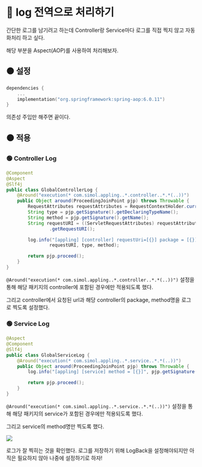 # 🔴 log 전역으로 처리하기

간단한 로그를 남기려고 하는데 Controller랑 Service마다 로그를 직접 찍지 않고 자동화처리 하고 싶다.

해당 부분을 Aspect(AOP)를 사용하여 처리해보자.

## 🟠 설정

```kotlin
dependencies {
	...
	implementation("org.springframework:spring-aop:6.0.11")
}
```

의존성 주입만 해주면 끝이다.

## 🟠 적용

### 🟢 Controller Log

```java
@Component
@Aspect
@Slf4j
public class GlobalControllerLog {
    @Around("execution(* com.simol.appling..*.controller..*.*(..))")
    public Object around(ProceedingJoinPoint pjp) throws Throwable {
        RequestAttributes requestAttributes = RequestContextHolder.currentRequestAttributes();
        String type = pjp.getSignature().getDeclaringTypeName();
        String method = pjp.getSignature().getName();
        String requestURI = ((ServletRequestAttributes) requestAttributes).getRequest()
                .getRequestURI();

        log.info("[appling] [controller] requestUri=[{}] package = [{}], method = [{}]",
                requestURI, type, method);

        return pjp.proceed();
    }
}
```

`@Around("execution(* com.simol.appling..*.controller..*.*(..))")` 설정을 통해 해당 패키지의 controller에 포함된 경우에만 적용되도록 했다.

그리고 controller에서 요청된 url과 해당 controller의 package, method명을 로그로 찍도록 설정했다.

### 🟢 Service Log

```java
@Aspect
@Component
@Slf4j
public class GlobalServiceLog {
    @Around("execution(* com.simol.appling..*.service..*.*(..))")
    public Object around(ProceedingJoinPoint pjp) throws Throwable {
        log.info("[appling] [service] method = [{}]", pjp.getSignature().toShortString());

        return pjp.proceed();
    }
}
```

`@Around("execution(* com.simol.appling..*.service..*.*(..))")` 설정을 통해 해당 패키지의 service가 포함된 경우에만 적용되도록 했다.

그리고 service의 method명만 찍도록 했다.

![](https://velog.velcdn.com/images/ililil9482/post/01b194df-fa62-4f32-96d7-c15a14cb7ca2/image.png)

로그가 잘 찍히는 것을 확인했다. 로그를 저장하기 위해 LogBack을 설정해야되지만 아직은 필요하지 않아 나중에 설정하기로 하자!